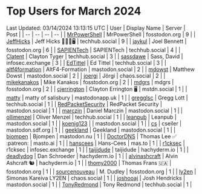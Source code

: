 # Top Users for March 2024
Last Updated: 03/14/2024 13:13:15 UTC
| User | Display Name | Server | Post |
| -- | -- | -- | -- |
| [MrPowerShell](https://fosstodon.org/@MrPowerShell) | MrPowerShell | fosstodon.org | 9 |
| [JeffHicks](https://techhub.social/@JeffHicks) | Jeff Hicks 🐶🎼🍷🖥️ | techhub.social | 9 |
| [jaykul](https://fosstodon.org/@jaykul) | Joel Bennett | fosstodon.org | 6 |
| [SAPIENTech](https://techhub.social/@SAPIENTech) | SAPIENTech | techhub.social | 4 |
| [Clatent](https://techhub.social/@Clatent) | Clayton Tyger | techhub.social | 3 |
| [sassdawe](https://infosec.exchange/@sassdawe) | Sass, David | infosec.exchange | 3 |
| [EdTittel](https://techhub.social/@EdTittel) | Ed Tittel | techhub.social | 3 |
| [altf4formation](https://mastodon.social/@altf4formation) | AltF4-Formation | mastodon.social | 2 |
| [mdowst](https://mastodon.social/@mdowst) | Matthew Dowst | mastodon.social | 2 |
| [joergi](https://chaos.social/@joergi) | Jörgi | chaos.social | 2 |
| [mikekanakos](https://fosstodon.org/@mikekanakos) | Mike Kanakos | fosstodon.org | 2 |
| [mdgrs](https://fosstodon.org/@mdgrs) | mdgrs | fosstodon.org | 2 |
| [cjerrington](https://mstdn.social/@cjerrington) | Clayton Errington 🖥️ | mstdn.social | 1 |
| [matty](https://mastodonapp.uk/@matty) | matty of salisbury | mastodonapp.uk | 1 |
| [gregglsc](https://techhub.social/@gregglsc) | Gregg Lott | techhub.social | 1 |
| [RedPacketSecurity](https://mastodon.social/@RedPacketSecurity) | RedPacket Security | mastodon.social | 1 |
| [marczin](https://mastodon.social/@marczin) | Daniel Marczin | mastodon.social | 1 |
| [ollimenzel](https://techhub.social/@ollimenzel) | Oliver Menzel | techhub.social | 1 |
| [leanpub](https://mastodon.social/@leanpub) | Leanpub | mastodon.social | 1 |
| [koenig123](https://mastodon.social/@koenig123) |  | mastodon.social | 1 |
| [cs](https://mastodon.sdf.org/@cs) | cseiler | mastodon.sdf.org | 1 |
| [geekland](https://mastodon.social/@geekland) | Geekland | mastodon.social | 1 |
| [bjompen](https://mastodon.nu/@bjompen) | Bjompen | mastodon.nu | 1 |
| [DoctorDNS](https://masto.ai/@DoctorDNS) | Thomas Lee ✅ :patreon: | masto.ai | 1 |
| [hanscees](https://mas.to/@hanscees) | Hans-Cees | mas.to | 1 |
| [r1cksec](https://infosec.exchange/@r1cksec) | r1cksec | infosec.exchange | 1 |
| [taijidude](https://hachyderm.io/@taijidude) | taijidude | hachyderm.io | 1 |
| [deadlydog](https://hachyderm.io/@deadlydog) | Dan Schroeder | hachyderm.io | 1 |
| [alvinashcraft](https://hachyderm.io/@alvinashcraft) | Alvin Ashcraft 🐿️ | hachyderm.io | 1 |
| [thomy2000](https://fosstodon.org/@thomy2000) | Thomas Frans 🇺🇦 | fosstodon.org | 1 |
| [sourcenouveau](https://fosstodon.org/@sourcenouveau) | M. Dudley | fosstodon.org | 1 |
| [ly2en](https://chaos.social/@ly2en) | Simonas Kareiva LY2EN | chaos.social | 1 |
| [joshooaj](https://mastodon.social/@joshooaj) | Josh Hendricks | mastodon.social | 1 |
| [TonyRedmond](https://techhub.social/@TonyRedmond) | Tony Redmond | techhub.social | 1 |
